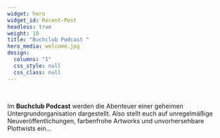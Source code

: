 ```yaml
---
widget: hero
widget_id: Recent-Post
headless: true
weight: 10
title: "Buchclub Podcast "
hero_media: welcome.jpg
design:
  columns: "1"
  css_style: null
  css_class: null
---
```

<br>

Im **Buchclub Podcast** werden die Abenteuer einer geheimen Untergrundorganisation dargestellt. Also stellt euch auf unregelmäßige Neuveröffentlichungen, farbenfrohe Artworks und unvorhersehbare Plottwists ein...